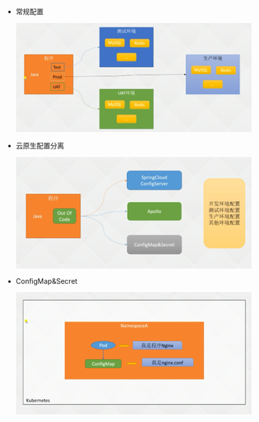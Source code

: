 * 常规配置

  ![image-20221221103849249](.image/README/image-20221221103849249-1671757479259.png)

* 云原生配置分离

  ![image-20221221103955769](.image/README/image-20221221103955769-1671757485692.png)

* ConfigMap&Secret

  ![image-20221221104202510](.image/README/image-20221221104202510-1671757488857.png)

